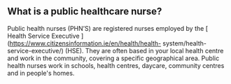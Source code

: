 ##  What is a public healthcare nurse?

Public health nurses (PHN’S) are registered nurses employed by the [ Health
Service Executive ](https://www.citizensinformation.ie/en/health/health-
system/health-service-executive/) (HSE). They are often based in your local
health centre and work in the community, covering a specific geographical
area. Public health nurses work in schools, health centres, daycare, community
centres and in people's homes.
